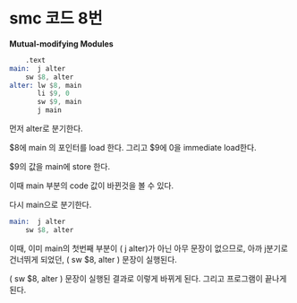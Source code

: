 # smc 코드 8번

**Mutual-modifying Modules**

```asm
	.text
main:  j alter
	sw $8, alter
alter: lw $8, main
       li $9, 0
       sw $9, main
       j main

```



먼저 alter로 분기한다.

$8에 main 의 포인터를 load 한다. 그리고 $9에 0을 immediate load한다.

$9의 값을 main에 store 한다.

이때 main 부분의 code 값이 바뀐것을 볼 수 있다.

다시 main으로 분기한다. 

```asm
main:  j alter
	sw $8, alter
```

이때, 이미 main의 첫번째 부분이  ( j alter)가 아닌 아무 문장이 없으므로, 아까 j분기로 건너뛰게 되었던, ( sw $8, alter ) 문장이 실행된다.

 ( sw $8, alter ) 문장이 실행된 결과로 이렇게 바뀌게 된다.  그리고 프로그램이 끝나게 된다.



